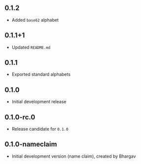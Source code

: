 ## 0.1.2

- Added `base62` alphabet

## 0.1.1+1

- Updated `README.md`

## 0.1.1

- Exported standard alphabets

## 0.1.0

- Initial development release

## 0.1.0-rc.0

- Release candidate for `0.1.0`

## 0.1.0-nameclaim

- Initial development version (name claim), created by Bhargav
